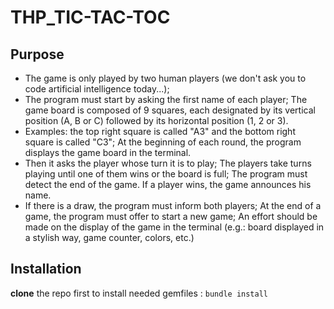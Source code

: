 # THP_TIC-TAC-TOC

## Purpose
* The game is only played by two human players (we don't ask you to code artificial intelligence today...); 
* The program must start by asking the first name of each player; The game board is composed of 9 squares, each designated by its vertical position (A, B or C) followed by its horizontal position (1, 2 or 3). 
* Examples: the top right square is called "A3" and the bottom right square is called "C3"; At the beginning of each round, the program displays the game board in the terminal. 
* Then it asks the player whose turn it is to play; The players take turns playing until one of them wins or the board is full; The program must detect the end of the game. If a player wins, the game announces his name. 
* If there is a draw, the program must inform both players; At the end of a game, the program must offer to start a new game; An effort should be made on the display of the game in the terminal (e.g.: board displayed in a stylish way, game counter, colors, etc.)

## Installation
**clone** the repo first
to install needed gemfiles :
```bundle install ```
